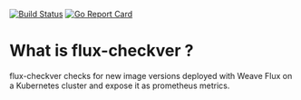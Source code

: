 [![Build Status](https://travis-ci.org/nmaupu/flux-checkver.svg?branch=master)](https://travis-ci.org/nmaupu/flux-checkver)
[![Go Report Card](https://goreportcard.com/badge/github.com/nmaupu/flux-checkver)](https://goreportcard.com/report/github.com/nmaupu/flux-checkver)

# What is flux-checkver ?

flux-checkver checks for new image versions deployed with Weave Flux on a Kubernetes cluster and expose it as prometheus metrics.
